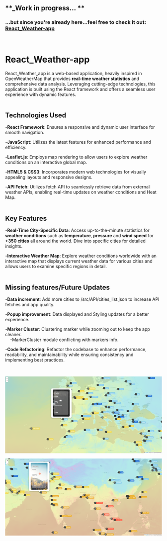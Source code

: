 ## **_Work in progress... **

### ...but since you're already here...feel free to check it out: [React_Weather-app](https://react-weather-app-eight-pied.vercel.app/)
<br>


# React_Weather-app

React_Weather_app is a web-based application, heavily inspired in OpenWeatherMap that provides **real-time weather statistics** and comprehensive data analysis. Leveraging cutting-edge technologies, this application is built using the React framework and offers a seamless user experience with dynamic features.
<br>
<br>

## Technologies Used
-**React Framework**: Ensures a responsive and dynamic user interface for smooth navigation.

-**JavaScript**: Utilizes the latest features for enhanced performance and efficiency.

-**Leaflet.js**: Employs map rendering to allow users to explore weather conditions on an interactive global map.

-**HTML5 & CSS3**: Incorporates modern web technologies for visually appealing layouts and responsive designs.

-**API Fetch**: Utilizes fetch API to seamlessly retrieve data from external weather APIs, enabling real-time updates on weather conditions and Heat Map.
<br>
<br>

## Key Features
-**Real-Time City-Specific Data**: Access up-to-the-minute statistics for **weather conditions** such as **temperature**, **pressure** and **wind speed** for **+350 cities** all around the world. Dive into specific cities for detailed insights.

-**Interactive Weather Map**: Explore weather conditions worldwide with an interactive map that displays current weather data for various cities and allows users to examine specific regions in detail.
<br>
<br>

## Missing features/Future Updates
-**Data increment**: Add more cities to /src/API/cities_list.json to increase API fetches and app quality.

-**Popup improvement**: Data displayed and Styling updates for a better experience.

-**Marker Cluster**: Clustering marker while zooming out to keep the app cleaner.<br> 
&nbsp;&nbsp;&nbsp;&nbsp;-MarkerCluster module conflicting with markers info.

-**Code Refactoring**: Refactor the codebase to enhance performance, readability, and maintainability while ensuring consistency and implementing best practices.


<br>

![image](https://github.com/NunoSousa9/React_Weather-app/blob/main/ScreenShot.png?raw=true)


![image](https://github.com/NunoSousa9/React_Weather-app/blob/main/ScreenShotAsia.png?raw=true)

